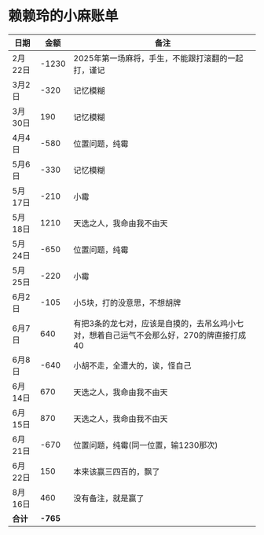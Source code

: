 # 赖赖玲的小麻账单

| 日期     | 金额   | 备注                                                               |
|----------|--------|-------------------------------------------------------------------|
| 2月22日  | -1230  | 2025年第一场麻将，手生，不能跟打滚翻的一起打，谨记                   |
| 3月2日   | -320   | 记忆模糊                                                           |
| 3月30日  | 190    | 记忆模糊                                                           |
| 4月4日   | -580   | 位置问题，纯霉                                                     |
| 5月6日   | -330   | 记忆模糊                                                           |
| 5月17日  | -210   | 小霉                                                              |
| 5月18日  | 1210   | 天选之人，我命由我不由天                                           |
| 5月24日  | -650   | 位置问题，纯霉                                                     |
| 5月25日  | -220   | 小霉                                                              |
| 6月2日   | -105   | 小5块，打的没意思，不想胡牌                                        |
| 6月7日   | 640    | 有把3条的龙七对，应该是自摸的，去吊幺鸡小七对，想着自己运气不会那么好，270的牌直接打成40 |
| 6月8日   | -640   | 小胡不走，全遭大的，诶，怪自己                                     |
| 6月14日  | 670    | 天选之人，我命由我不由天                                           |
| 6月15日  | 870    | 天选之人，我命由我不由天                                           |
| 6月21日  | -670   | 位置问题，纯霉(同一位置，输1230那次)                                |
| 6月22日  | 150    | 本来该赢三四百的，飘了                                             |
| 8月16日  | 460    | 没有备注，就是赢了                                                 |
| **合计** | **-765** |                                                                 |

